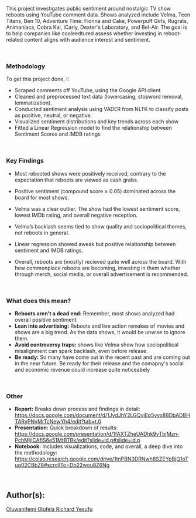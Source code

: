 This project investigates public sentiment around nostalgic TV show reboots using YouTube comment data. Shows analyzed include Velma, Teen Titans, Ben 10, Adventure Time: Fionna and Cake, Powerpuff Girls, Rugrats, Animaniacs, Cobra Kai, iCarly, Dexter's Laboratory, and Bel-Air. The goal is to help companies like cooleedtured assess whether investing in reboot-related content aligns with audience interest and sentiment.


<br>

### **Methodology**

To get this project done, I:

* Scraped comments off YouTube, using the Google API client
* Cleaned and preprocessed text data (lowercasing, stopword removal, lemmatization).
* Conducted sentiment analysis using VADER from NLTK to classify posts as positive, neutral, or negative.
* Visualized sentiment distributions and key trends across each show
* Fitted a Linear Regression model to find the relationship between Sentiment Scores and IMDB ratings

<br>

### **Key Findings**
* Most rebooted shows were positively received, contrary to the expectation that reboots are viewed as cash grabs.

* Positive sentiment (compound score ≥ 0.05) dominated across the board for most shows.

* Velma was a clear outlier. The show had the lowest sentiment score, lowest IMDb rating, and overall negative reception.

* Velma’s backlash seems tied to show quality and sociopolitical themes, not reboots in general.

* Linear regression showed aweak but positive relationship between sentiment and IMDB ratings.

* Overall, reboots are (mostly) recieved quite well across the board. With how commonplace reboots are becoming, investing in them whether through merch, social media, or overall advertisement is recommended.

<br>

### **What does this mean?**
* **Reboots aren't a dead end:** Remember, most shows analyzed had overall positive sentiment
* **Lean into advertising:** Reboots and live action remakes of movies and shows are a big trend. As the data shows, it would be unwise to ignore them.
* **Avoid controversy traps:** shows like Velma show how sociopolitical misalignment can spark backlash, even before release.
* **Be ready:** So many have come out in the recent past and are coming out in the near future. Be ready for their release and the comapny's social and economic revenue could increase quite noticeabely

<br>

### **Other**
 * **Report:** Breaks down process and findings in detail: <https://docs.google.com/document/d/1JvdJhY2LGQyiEp5yvx88DbADBHTARvPNvMrTcNewYh4/edit?tab=t.0></a>
 * **Presentation:** Quick breakdown of results: <https://docs.google.com/presentation/d/1fAXTZheUADhk9vTbjMzn-PchMjjiCAflS6e51MtBTBk/edit?slide=id.p#slide=id.p></a>
 * **Notebook:**  Includes visualizations, code, and overall, a deep dive into the methodology: <https://colab.research.google.com/drive/1tnPBN3DRNwh8SZEYpBjQ1oTug02CBbZ8#scrollTo=Db22wou8Z6Ng></a>

<br>

## Author(s):

[Oluwanifemi Olufela Richard Yesufu](https://www.linkedin.com/in/oluwanifemi-olufela-yesufu-925b34246/)


